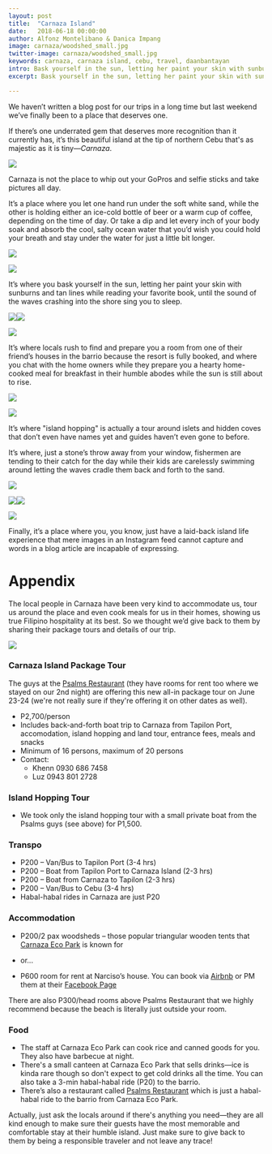 ```yaml
---
layout: post
title:  "Carnaza Island"
date:   2018-06-18 00:00:00
author: Alfonz Montelibano & Danica Impang
image: carnaza/woodshed_small.jpg
twitter-image: carnaza/woodshed_small.jpg
keywords: carnaza, carnaza island, cebu, travel, daanbantayan
intro: Bask yourself in the sun, letting her paint your skin with sunburns and tan lines while reading your favorite book, until the sound of the waves crashing into the shore sing you to sleep.
excerpt: Bask yourself in the sun, letting her paint your skin with sunburns and tan lines while reading your favorite book, until the sound of the waves crashing into the shore sing you to sleep.

---
```


We haven’t written a blog post for our trips in a long time but last weekend we’ve finally been to a place that deserves one.

If there’s one underrated gem that deserves more recognition than it currently has, it’s this beautiful island at the tip of northern Cebu that's as majestic as it is tiny—_Carnaza_.

_![](/images/carnaza/island.jpg)_

Carnaza is not the place to whip out your GoPros and selfie sticks and take pictures all day.

It’s a place where you let one hand run under the soft white sand, while the other is holding either an ice-cold bottle of beer or a warm cup of coffee, depending on the time of day. Or take a dip and let every inch of your body soak and absorb the cool, salty ocean water that you’d wish you could hold your breath and stay under the water for just a little bit longer.

_![](/images/carnaza/island2.jpg)_

_![](/images/carnaza/coffee.jpg)_

It’s where you bask yourself in the sun, letting her paint your skin with sunburns and tan lines while reading your favorite book, until the sound of the waves crashing into the shore sing you to sleep.

<div class="portrait">
	<img src="/images/carnaza/nix1.jpg"/><img src="/images/carnaza/nix2.jpg"/>
</div>

_![](/images/carnaza/woodshed2.jpg)_

It’s where locals rush to find and prepare you a room from one of their friend’s houses in the barrio because the resort is fully booked, and where you chat with the home owners while they prepare you a hearty home-cooked meal for breakfast in their humble abodes while the sun is still about to rise.

_![](/images/carnaza/beach1.jpg)_

_![](/images/carnaza/lake.jpg)_

It’s where "island hopping" is actually a tour around islets and hidden coves that don’t even have names yet and guides haven’t even gone to before.

It’s where, just a stone’s throw away from your window, fishermen are tending to their catch for the day while their kids are carelessly swimming around letting the waves cradle them back and forth to the sand.

_![](/images/carnaza/cove.jpg)_

<div class="portrait">
	<img src="/images/carnaza/island3.jpg"/><img src="/images/carnaza/nix4.jpg"/>
</div>

_![](/images/carnaza/nix3.jpg)_

Finally, it’s a place where you, you know, just have a laid-back island life experience that mere images in an Instagram feed cannot capture and words in a blog article are incapable of expressing.


# Appendix

The local people in Carnaza have been very kind to accommodate us, tour us around the place and even cook meals for us in their homes, showing us true Filipino hospitality at its best. So we thought we’d give back to them by sharing their package tours and details of our trip.

_![](/images/carnaza/beach2.jpg)_

### Carnaza Island Package Tour

The guys at the [Psalms Restaurant](https://www.facebook.com/psalmsrestaurant/) (they have rooms for rent too where we stayed on our 2nd night) are offering this new all-in package tour on June 23-24 (we're not really sure if they're offering it on other dates as well).

- P2,700/person
- Includes back-and-forth boat trip to Carnaza from Tapilon Port, accomodation, island hopping and land tour, entrance fees, meals and snacks
- Minimum of 16 persons, maximum of 20 persons
- Contact:
	- Khenn 0930 686 7458
	- Luz 0943 801 2728

### Island Hopping Tour
- We took only the island hopping tour with a small private boat from the Psalms guys (see above) for P1,500.

### Transpo
- P200 – Van/Bus to Tapilon Port (3-4 hrs)
- P200 – Boat from Tapilon Port to Carnaza Island (2-3 hrs)
- P200 – Boat from Carnaza to Tapilon (2-3 hrs)
- P200 – Van/Bus to Cebu (3-4 hrs)
- Habal-habal rides in Carnaza are just P20

### Accommodation
- P200/2 pax woodsheds – those popular triangular wooden tents that [Carnaza Eco Park](https://www.facebook.com/carnazaecopark/) is known for

- or...

- P600 room for rent at Narciso’s house. You can book via [Airbnb](https://www.airbnb.com/rooms/21624194?s=51) or PM them at their [Facebook Page](https://www.facebook.com/carnazaislandcebu/)

There are also P300/head rooms above Psalms Restaurant that we highly recommend because the beach is literally just outside your room.

### Food
- The staff at Carnaza Eco Park can cook rice and canned goods for you. They also have barbecue at night.
- There's a small canteen at Carnaza Eco Park that sells drinks—ice is kinda rare though so don't expect to get cold drinks all the time. You can also take a 3-min habal-habal ride (P20) to the barrio.
- There’s also a restaurant called [Psalms Restaurant](https://www.facebook.com/psalmsrestaurant) which is just a habal-habal ride to the barrio from Carnaza Eco Park.

Actually, just ask the locals around if there's anything you need—they are all kind enough to make sure their guests have the most memorable and comfortable stay at their humble island. Just make sure to give back to them by being a responsible traveler and not leave any trace!